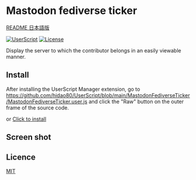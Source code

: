 # Mastodon fediverse ticker

[README 日本語版](./README_ja.md)

[![UserScript](https://img.shields.io/badge/Framework-UserScript-blue.svg)](https://en.wikipedia.org/wiki/Userscript)
[![License](https://img.shields.io/github/license/hidao80/UserScript)](/LICENSE)

Display the server to which the contributor belongs in an easily viewable manner.

## Install

After installing the UserScript Manager extension, go to https://github.com/hidao80/UserScript/blob/main/MastodonFediverseTicker/MastodonFediverseTicker.user.js and click the "Raw" button on the outer frame of the source code.

or [Click to install](https://github.com/hidao80/UserScript/raw/main/MastodonFediverseTicker/MastodonFediverseTicker.user.js)

## Screen shot

## Licence

[MIT](/LICENSE)
